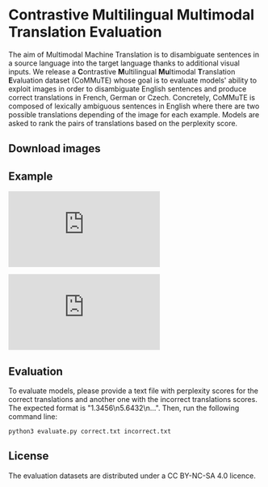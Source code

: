 # Contrastive Multilingual Multimodal Translation Evaluation

The aim of Multimodal Machine Translation is to disambiguate sentences in a source language into the target language thanks to additional visual inputs. We release a **C**ontrastive **M**ultilingual **Mu**ltimodal **T**ranslation **E**valuation dataset (CoMMuTE) whose goal is to evaluate models' ability to exploit images in order to disambiguate English sentences and produce correct translations in French, German or Czech. 
Concretely, CoMMuTE is composed of lexically ambiguous sentences in English where there are two possible translations depending of the image for each example. Models are asked to rank the pairs of translations based on the perplexity score. 

## Download images

## Example
![banque](https://zupimages.net/viewer.php?id=22/51/aao0.jpeg)

![rive](https://zupimages.net/viewer.php?id=22/51/c9r9.jpeg)

## Evaluation
To evaluate models, please provide a text file with perplexity scores for the correct translations and another one with the incorrect translations scores. The expected format is "1.3456\n5.6432\n...". Then, run the following command line:

`python3 evaluate.py correct.txt incorrect.txt`

## License
The evaluation datasets are distributed under a CC BY-NC-SA 4.0 licence.



